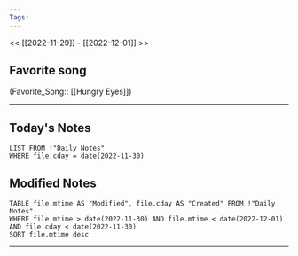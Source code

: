 ```yaml
---
Tags:
---
```

<< [[2022-11-29]] - [[2022-12-01]] >>
## Favorite song
(Favorite_Song:: [[Hungry Eyes]])
___
## Today's Notes
```dataview
LIST FROM !"Daily Notes"
WHERE file.cday = date(2022-11-30)
```
## Modified Notes
```dataview
TABLE file.mtime AS "Modified", file.cday AS "Created" FROM !"Daily Notes" 
WHERE file.mtime > date(2022-11-30) AND file.mtime < date(2022-12-01) AND file.cday < date(2022-11-30)
SORT file.mtime desc
```
___
